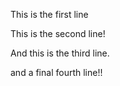 This is the first line

This is the second line!

And this is the third line.

and a final fourth line!!
